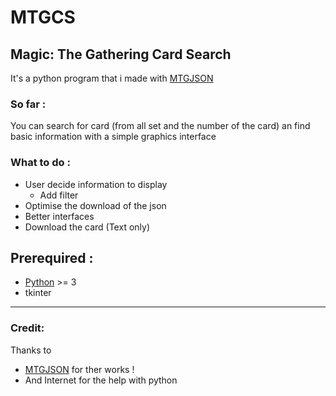 # MTGCS
## Magic: The Gathering Card Search
It's a python program that i made with [MTGJSON](https://mtgjson.com/)
### So far :
You can search for card (from all set and the number of the card) an find basic information with a simple graphics interface
### What to do :
- User decide information to display
  - Add filter
- Optimise the download of the json
- Better interfaces
- Download the card (Text only)
## Prerequired :
- [Python](https://www.python.org/) >= 3
- tkinter
******
### Credit:
Thanks to
- [MTGJSON](https://mtgjson.com/) for ther works !
- And Internet for the help with python
